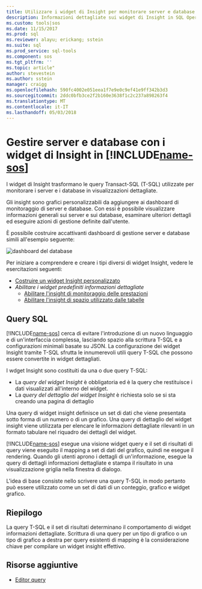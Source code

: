 ```yaml
---
title: Utilizzare i widget di Insight per monitorare server e database in SQL Operations Studio (anteprima) | Microsoft Docs
description: Informazioni dettagliate sui widget di Insight in SQL Operations Studio (anteprima).
ms.custom: tools|sos
ms.date: 11/15/2017
ms.prod: sql
ms.reviewer: alayu; erickang; sstein
ms.suite: sql
ms.prod_service: sql-tools
ms.component: sos
ms.tgt_pltfrm: ''
ms.topic: article"
author: stevestein
ms.author: sstein
manager: craigg
ms.openlocfilehash: 590fc4002e051eea1f7e9e0c9ef41e9ff342b3d3
ms.sourcegitcommit: 2ddc0bfb3ce2f2b160e3638f1c2c237a898263f4
ms.translationtype: MT
ms.contentlocale: it-IT
ms.lasthandoff: 05/03/2018
---
```

# <a name="manage-servers-and-databases-with-insight-widgets-in-includename-sosincludesname-sos-shortmd"></a>Gestire server e database con i widget di Insight in [!INCLUDE[name-sos](../includes/name-sos-short.md)]

I widget di Insight trasformano le query Transact-SQL (T-SQL) utilizzate per monitorare i server e i database in visualizzazioni dettagliate. 

Gli insight sono grafici personalizzabili da aggiungere ai dashboard di monitoraggio di server e database. Con essi è possibile visualizzare informazioni generali sui server e sui database, esaminare ulteriori dettagli ed eseguire azioni di gestione definite dall'utente. 

È possibile costruire accattivanti dashboard di gestione server e database simili all'esempio seguente:

![dashboard del database](media/insight-widgets/database-dashboard.png)


Per iniziare a comprendere e creare i tipi diversi di widget Insight, vedere le esercitazioni seguenti:


- [Costruire un widget Insight personalizzato](tutorial-build-custom-insight-sql-server.md)
- *Abilitare i widget predefiniti informazioni dettagliate*
   - [Abilitare l'insight di monitoraggio delle prestazioni](tutorial-qds-sql-server.md)
   - [Abilitare l'insight di spazio utilizzato dalle tabelle](tutorial-table-space-sql-server.md)


## <a name="sql-queries"></a>Query SQL 

[!INCLUDE[name-sos](../includes/name-sos-short.md)] cerca di evitare l'introduzione di un nuovo linguaggio e di un'interfaccia complessa, lasciando spazio alla scrittura T-SQL e a configurazioni minimali basate su JSON. La configurazione dei widget Insight tramite T-SQL sfrutta le innumerevoli utili query T-SQL che possono essere convertite in widget dettagliati.

I wdget Insight sono costituiti da una o due query T-SQL:
* La *query del widget Insight* è obbligatoria ed è la query che restituisce i dati visualizzati all'interno del widget.
* La *query del dettaglio del widget Insight* è richiesta solo se si sta creando una pagina di dettaglio

Una query di widget insight definisce un set di dati che viene presentata sotto forma di un numero o di un grafico. Una query di dettaglio del widget insight viene utilizzata per elencare le informazioni dettagliate rilevanti in un formato tabulare nel riquadro dei dettagli del widget. 

[!INCLUDE[name-sos](../includes/name-sos-short.md)] esegue una visione widget query e il set di risultati di query viene eseguito il mapping a set di dati del grafico, quindi ne esegue il rendering. Quando gli utenti aprono i dettagli di un'informazione, esegue la query di dettagli informazioni dettagliate e stampa il risultato in una visualizzazione griglia nella finestra di dialogo.

L'idea di base consiste nello scrivere una query T-SQL in modo pertanto può essere utilizzato come un set di dati di un conteggio, grafico e widget grafico. 

## <a name="summary"></a>Riepilogo

La query T-SQL e il set di risultati determinano il comportamento di widget informazioni dettagliate. Scrittura di una query per un tipo di grafico o un tipo di grafico a destra per query esistenti di mapping è la considerazione chiave per compilare un widget insight effettivo.



## <a name="additional-resources"></a>Risorse aggiuntive
- [Editor query](tutorial-sql-editor.md)

